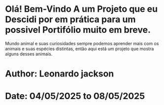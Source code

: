 # Olá! Bem-Vindo A um Projeto que eu Descidi por em prática para um possivel Portifólio muito em breve.

<p> Mundo animal e suas curiosidades sempre podemos aprender mais com os animais e suas espécies distintas, então aqui está um projeto que mostra alguns desses animais. </p>

# Author: Leonardo jackson
# Date: 04/05/2025 to 08/05/2025